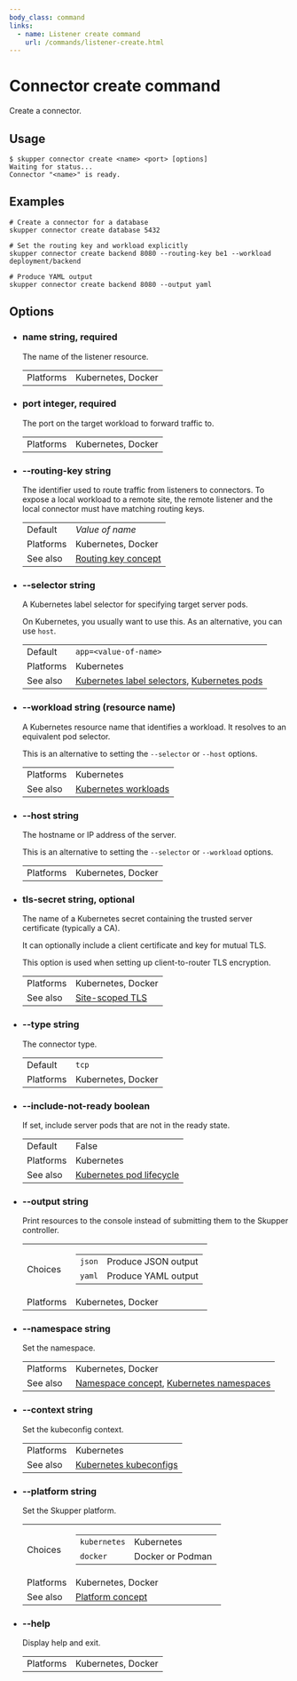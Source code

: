 ```yaml
---
body_class: command
links:
  - name: Listener create command
    url: /commands/listener-create.html
---
```


# Connector create command

<section>

Create a connector.

</section>

<section>

## Usage

~~~ shell
$ skupper connector create <name> <port> [options]
Waiting for status...
Connector "<name>" is ready.
~~~

</section>

<section>

## Examples

~~~
# Create a connector for a database
skupper connector create database 5432

# Set the routing key and workload explicitly
skupper connector create backend 8080 --routing-key be1 --workload deployment/backend

# Produce YAML output
skupper connector create backend 8080 --output yaml
~~~

</section>

<section>

## Options

- <h3 id="name">name <span class="option-info">string, required</span></h3>

  The name of the listener resource.

  | | |
  |-|-|
  | Platforms | Kubernetes, Docker |
  
- <h3 id="port">port <span class="option-info">integer, required</span></h3>

  The port on the target workload to forward traffic to.

  | | |
  |-|-|
  | Platforms | Kubernetes, Docker |
  
- <h3 id="routing-key">--routing-key <span class="option-info">string</span></h3>

  The identifier used to route traffic from listeners to
  connectors.  To expose a local workload to a remote
  site, the remote listener and the local connector must
  have matching routing keys.

  | | |
  |-|-|
  | Default | _Value of name_ |
  | Platforms | Kubernetes, Docker |
  | See also | [Routing key concept]({{site_prefix}}/concepts/routing-key.html) |
  
- <h3 id="selector">--selector <span class="option-info">string</span></h3>

  A Kubernetes label selector for specifying target server
  pods.
  
  On Kubernetes, you usually want to use this.  As an
  alternative, you can use `host`.

  | | |
  |-|-|
  | Default | `app=<value-of-name>` |
  | Platforms | Kubernetes |
  | See also | [Kubernetes label selectors](https://kubernetes.io/docs/concepts/overview/working-with-objects/labels/#label-selectors), [Kubernetes pods](https://kubernetes.io/docs/concepts/workloads/pods/) |
  
- <h3 id="workload">--workload <span class="option-info">string (resource name)</span></h3>

  A Kubernetes resource name that identifies a workload.
  It resolves to an equivalent pod selector.
  
  This is an alternative to setting the `--selector` or
  `--host` options.

  | | |
  |-|-|
  | Platforms | Kubernetes |
  | See also | [Kubernetes workloads](https://kubernetes.io/docs/concepts/workloads/) |
  
- <h3 id="host">--host <span class="option-info">string</span></h3>

  The hostname or IP address of the server.
  
  This is an alternative to setting the `--selector` or
  `--workload` options.

  | | |
  |-|-|
  | Platforms | Kubernetes, Docker |
  
- <h3 id="tls-secret">tls-secret <span class="option-info">string, optional</span></h3>

  The name of a Kubernetes secret containing the trusted
  server certificate (typically a CA).
  
  It can optionally include a client certificate and key for
  mutual TLS.
  
  This option is used when setting up client-to-router TLS
  encryption.

  | | |
  |-|-|
  | Platforms | Kubernetes, Docker |
  | See also | [Site-scoped TLS]() |
  
- <h3 id="type">--type <span class="option-info">string</span></h3>

  The connector type.

  | | |
  |-|-|
  | Default | `tcp` |
  | Platforms | Kubernetes, Docker |
  
- <h3 id="include-not-ready">--include-not-ready <span class="option-info">boolean</span></h3>

  If set, include server pods that are not in the ready
  state.

  | | |
  |-|-|
  | Default | False |
  | Platforms | Kubernetes |
  | See also | [Kubernetes pod lifecycle](https://kubernetes.io/docs/concepts/workloads/pods/pod-lifecycle/) |
  
- <h3 id="output">--output <span class="option-info">string</span></h3>

  Print resources to the console instead of submitting
  them to the Skupper controller.

  | | |
  |-|-|
  | Choices | <table><tr><td><code>json</code></td><td>Produce JSON output</td></tr><tr><td><code>yaml</code></td><td>Produce YAML output</td></tr></table> |
  | Platforms | Kubernetes, Docker |
  
- <h3 id="namespace">--namespace <span class="option-info">string</span></h3>

  Set the namespace.

  | | |
  |-|-|
  | Platforms | Kubernetes, Docker |
  | See also | [Namespace concept]({{site_prefix}}/concepts/namespace.html), [Kubernetes namespaces](https://kubernetes.io/docs/concepts/overview/working-with-objects/namespaces/) |
  
- <h3 id="context">--context <span class="option-info">string</span></h3>

  Set the kubeconfig context.

  | | |
  |-|-|
  | Platforms | Kubernetes |
  | See also | [Kubernetes kubeconfigs](https://kubernetes.io/docs/concepts/configuration/organize-cluster-access-kubeconfig/) |
  
- <h3 id="platform">--platform <span class="option-info">string</span></h3>

  Set the Skupper platform.

  | | |
  |-|-|
  | Choices | <table><tr><td><code>kubernetes</code></td><td>Kubernetes</td></tr><tr><td><code>docker</code></td><td>Docker or Podman</td></tr></table> |
  | Platforms | Kubernetes, Docker |
  | See also | [Platform concept]({{site_prefix}}/concepts/platform.html) |
  
- <h3 id="help">--help <span class="option-info"></span></h3>

  Display help and exit.

  | | |
  |-|-|
  | Platforms | Kubernetes, Docker |
  
</section>
